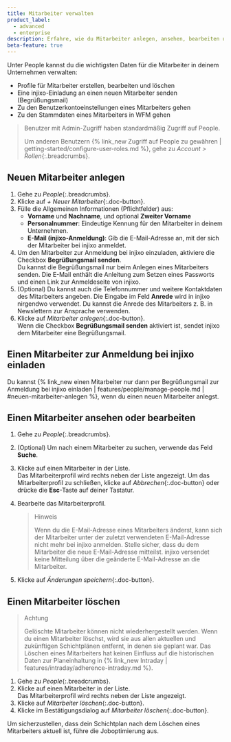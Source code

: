 ```yaml
---
title: Mitarbeiter verwalten
product_label:
  - advanced
  - enterprise
description: Erfahre, wie du Mitarbeiter anlegen, ansehen, bearbeiten und löschen kannst.
beta-feature: true
---
```


Unter People kannst du die wichtigsten Daten für die Mitarbeiter in deinem Unternehmen verwalten:
- Profile für Mitarbeiter erstellen, bearbeiten und löschen
- Eine injixo-Einladung an einen neuen Mitarbeiter senden (Begrüßungsmail)
- Zu den Benutzerkontoeinstellungen eines Mitarbeiters gehen
- Zu den Stammdaten eines Mitarbeiters in WFM gehen

 > Benutzer mit Admin-Zugriff haben standardmäßig Zugriff auf People. 
 > 
 > Um anderen Benutzern {% link_new Zugriff auf People zu gewähren | getting-started/configure-user-roles.md %}, gehe zu _Account > Rollen_{:.breadcrumbs}. 

## Neuen Mitarbeiter anlegen

1. Gehe zu _People_{:.breadcrumbs}.
2. Klicke auf _\+ Neuer Mitarbeiter_{:.doc-button}.
3. Fülle die Allgemeinen Informationen (Pflichtfelder) aus:
   - **Vorname** und **Nachname**, und optional **Zweiter Vorname** 
   - **Personalnummer**: Eindeutige Kennung für den Mitarbeiter in deinem Unternehmen.
   - **E-Mail (injixo-Anmeldung)**: Gib die E-Mail-Adresse an, mit der sich der Mitarbeiter bei injixo anmeldet.
4. Um den Mitarbeiter zur Anmeldung bei injixo einzuladen, aktiviere die Checkbox **Begrüßungsmail senden**.  
    Du kannst die Begrüßungsmail nur beim Anlegen eines Mitarbeiters senden. Die E-Mail enthält die Anleitung zum Setzen eines Passworts und einen Link zur Anmeldeseite von injixo.
5. (Optional) Du kannst auch die Telefonnummer und weitere Kontaktdaten des Mitarbeiters angeben. 
Die Eingabe im Feld **Anrede** wird in injixo nirgendwo verwendet. Du kannst die Anrede des Mitarbeiters z.&nbsp;B. in Newslettern zur Ansprache verwenden.
7. Klicke auf _Mitarbeiter anlegen_{:.doc-button}.   
   Wenn die Checkbox **Begrüßungsmail senden** aktiviert ist, sendet injixo dem Mitarbeiter eine Begrüßungsmail.

## Einen Mitarbeiter zur Anmeldung bei injixo einladen

Du kannst {% link_new einen Mitarbeiter nur dann per Begrüßungsmail zur Anmeldung bei injixo einladen | features/people/manage-people.md | #neuen-mitarbeiter-anlegen %}, wenn du einen neuen Mitarbeiter anlegst.

## Einen Mitarbeiter ansehen oder bearbeiten

1. Gehe zu _People_{:.breadcrumbs}.
2. (Optional) Um nach einem Mitarbeiter zu suchen, verwende das Feld **Suche**.
3. Klicke auf einen Mitarbeiter in der Liste.  
   Das Mitarbeiterprofil wird rechts neben der Liste angezeigt. Um das Mitarbeiterprofil zu schließen, klicke auf _Abbrechen_{:.doc-button} oder drücke die **Esc**-Taste auf deiner Tastatur.
4. Bearbeite das Mitarbeiterprofil.

   > Hinweis
   > 
   > Wenn du die E-Mail-Adresse eines Mitarbeiters änderst, kann sich der Mitarbeiter unter der zuletzt verwendeten E-Mail-Adresse nicht mehr bei injixo anmelden. Stelle sicher, dass du dem Mitarbeiter die neue E-Mail-Adresse mitteilst. injixo versendet keine Mitteilung über die geänderte E-Mail-Adresse an die Mitarbeiter.

5. Klicke auf _Änderungen speichern_{:.doc-button}.

## Einen Mitarbeiter löschen

 > Achtung
   > 
   > Gelöschte Mitarbeiter können nicht wiederhergestellt werden. Wenn du einen Mitarbeiter löschst, wird sie aus allen aktuellen und zukünftigen Schichtplänen entfernt, in denen sie geplant war. Das Löschen eines Mitarbeiters hat keinen Einfluss auf die historischen Daten zur Planeinhaltung in {% link_new Intraday | features/intraday/adherence-intraday.md %}.
   
1. Gehe zu _People_{:.breadcrumbs}.
2. Klicke auf einen Mitarbeiter in der Liste.  
   Das Mitarbeiterprofil wird rechts neben der Liste angezeigt.
2. Klicke auf _Mitarbeiter löschen_{:.doc-button}.
3. Klicke im Bestätigungsdialog auf _Mitarbeiter löschen_{:.doc-button}.

Um sicherzustellen, dass dein Schichtplan nach dem Löschen eines Mitarbeiters aktuell ist, führe die Joboptimierung aus.
